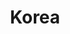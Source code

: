 ---
title: Korea
indice: 0.37320905797537945
years:
- title: '1970'
  indice: 0.22878744100934217
- title: '1971'
  indice: 0.23326127599906538
- title: '1972'
  indice: 0.22568523091553297
- title: '1973'
  indice: 0.21168819004577877
- title: '1974'
  indice: 0.2130100883451979
- title: '1975'
  indice: 0.2147318924165925
- title: '1976'
  indice: 0.21820627473304374
- title: '1977'
  indice: 0.22413243334264868
- title: '1978'
  indice: 0.22577434011077785
- title: '1979'
  indice: 0.22760553594810196
- title: '1980'
  indice: 0.2548697371861924
- title: '1981'
  indice: 0.2510983279303652
- title: '1982'
  indice: 0.2535539839017639
- title: '1983'
  indice: 0.25522207595090596
- title: '1984'
  indice: 0.25228142657512603
- title: '1985'
  indice: 0.2624669574482876
- title: '1986'
  indice: 0.2620947354589785
- title: '1987'
  indice: 0.26178296433148357
- title: '1988'
  indice: 0.2638743521519275
- title: '1989'
  indice: 0.27576826580158936
- title: '1990'
  indice: 0.28460102524749725
- title: '1991'
  indice: 0.2897484435725019
- title: '1992'
  indice: 0.30152810773929994
- title: '1993'
  indice: 0.3066715503757477
- title: '1994'
  indice: 0.3097887925336543
- title: '1995'
  indice: 0.31151762042058934
- title: '1996'
  indice: 0.32437116982180825
- title: '1997'
  indice: 0.33203582727830505
- title: '1998'
  indice: 0.337641506769699
- title: '1999'
  indice: 0.3315949998756281
- title: '2000'
  indice: 0.3278734960885034
- title: '2001'
  indice: 0.34120076152413714
- title: '2002'
  indice: 0.348765143897177
- title: '2003'
  indice: 0.35127006412327694
- title: '2004'
  indice: 0.34104657347198025
- title: '2005'
  indice: 0.34764957904592925
- title: '2006'
  indice: 0.3529616289591284
- title: '2007'
  indice: 0.3542815101935161
- title: '2008'
  indice: 0.3579950415118447
- title: '2009'
  indice: 0.3576487846420496
- title: '2010'
  indice: 0.3482110109034687
- title: '2011'
  indice: 0.3468043762915726
- title: '2012'
  indice: 0.3489219204762325
- title: '2013'
  indice: 0.3488905801069393
- title: '2014'
  indice: 0.3544419039337873
- title: '2015'
  indice: 0.354820494875865
- title: '2016'
  indice: 0.3546775977452869
- title: '2017'
  indice: 0.35239940139041503
- title: '2018'
  indice: 0.35816176648432047
- title: '2019'
  indice: 0.36750638512870426
- title: '2020'
  indice: 0.37320905797537945
---
